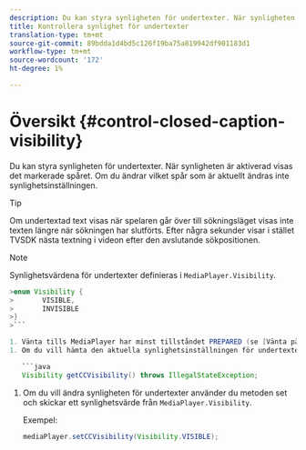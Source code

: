 ```yaml
---
description: Du kan styra synligheten för undertexter. När synligheten är aktiverad visas det markerade spåret. Om du ändrar vilket spår som är aktuellt ändras inte synlighetsinställningen.
title: Kontrollera synlighet för undertexter
translation-type: tm+mt
source-git-commit: 89bdda1d4bd5c126f19ba75a819942df901183d1
workflow-type: tm+mt
source-wordcount: '172'
ht-degree: 1%

---
```



# Översikt {#control-closed-caption-visibility}

Du kan styra synligheten för undertexter. När synligheten är aktiverad visas det markerade spåret. Om du ändrar vilket spår som är aktuellt ändras inte synlighetsinställningen.

>[!TIP]
>
>Om undertextad text visas när spelaren går över till sökningsläget visas inte texten längre när sökningen har slutförts. Efter några sekunder visar i stället TVSDK nästa textning i videon efter den avslutande sökpositionen.

>[!NOTE]
>
>Synlighetsvärdena för undertexter definieras i `MediaPlayer.Visibility`.
>
>
```java
>enum Visibility { 
>       VISIBLE,  
>       INVISIBLE 
>}
>```

1. Vänta tills MediaPlayer har minst tillståndet PREPARED (se [Vänta på ett giltigt tillstånd](../../../tvsdk-1.4-for-android/ui-configure/android-1.4-ui-state-prepared-wait-for.md)).
1. Om du vill hämta den aktuella synlighetsinställningen för undertexter använder du metoden get i MediaPlayer, som returnerar ett synlighetsvärde.

   ```java
   Visibility getCCVisibility() throws IllegalStateException;
   ```

1. Om du vill ändra synligheten för undertexter använder du metoden set och skickar ett synlighetsvärde från `MediaPlayer.Visibility`.

   Exempel:

   ```java
   mediaPlayer.setCCVisibility(Visibility.VISIBLE);
   ```

